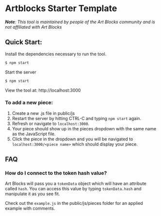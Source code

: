 # Artblocks Starter Template
***Note**: This tool is maintained by people of the Art Blocks community and is not affiliated with Art Blocks*

## Quick Start:

Install the dependencies necessary to run the tool.

```bash
$ npm start
```

Start the server

```bash
$ npm start
```

View the tool at: http://localhost:3000

### To add a new piece:

1. Create a new .js file in public/js
2. Restart the server by hitting CTRL-C and typing `npm start` again.
3. Refresh or navigate to `localhost:3000`.
4. Your piece should show up in the pieces dropdown with the same name as the JavaScript file.
5. Click the piece in the dropdown and you will be navigated to `localhost:3000/<piece name>` which should display your piece.

## FAQ

### How do I connect to the token hash value?
Art Blocks will pass you a `tokenData` object which will have an attribute called `hash`. You can access this value by typing `tokenData.hash` and manipulate it as you see fit.

Check out the `example.js` in the public/js/pieces folder for an applied example with comments. 
